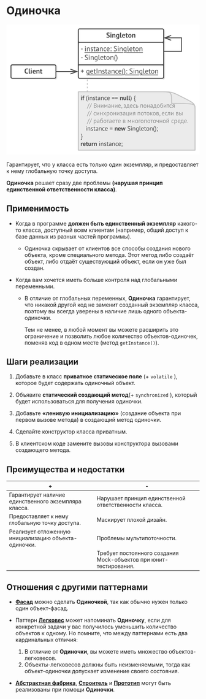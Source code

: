 # Одиночка

![UML](/src/AdditionalDocs/uml/Singleton.png)

Гарантирует, что у класса есть только один экземпляр, и предоставляет к нему глобальную точку доступа.

**Одиночка** решает сразу две проблемы **(нарушая принцип единственной ответственности класса)**.

## Применимость
  - Когда в программе **должен быть единственный экземпляр** какого-то класса, доступный всем клиентам (например, общий доступ к базе данных из разных частей программы).

    - Одиночка скрывает от клиентов все способы создания нового объекта, кроме специального метода. Этот метод либо создаёт объект, либо отдаёт существующий объект, если он уже был создан.

  - Когда вам хочется иметь больше контроля над глобальными переменными.

    - В отличие от глобальных переменных, **Одиночка** гарантирует, что никакой другой код не заменит созданный экземпляр класса, поэтому вы всегда уверены в наличие лишь одного объекта-одиночки.

      Тем не менее, в любой момент вы можете расширить это ограничение и позволить любое количество объектов-одиночек, поменяв код в одном месте (метод `getInstance()`).

 ## Шаги реализации
1. Добавьте в класс **приватное статическое поле** (+ `volatile` ), которое будет содержать одиночный объект.

2. Объявите **статический создающий метод**(+ `synchronized` ), который будет использоваться для получения одиночки.

3. Добавьте **«ленивую инициализацию»** (создание объекта при первом вызове метода) в создающий метод одиночки.

4. Сделайте конструктор класса приватным.

5. В клиентском коде замените вызовы конструктора вызовами создающего метода.

 ## Преимущества и недостатки
 | + | - |
 | ------ | ------ |
 |Гарантирует наличие единственного экземпляра класса. |Нарушает принцип единственной ответственности класса.
 |Предоставляет к нему глобальную точку доступа. |Маскирует плохой дизайн.
 |Реализует отложенную инициализацию объекта-одиночки. |Проблемы мультипоточности.
 | |Требует постоянного создания Mock-объектов при юнит-тестирования.


 
 ## Отношения с другими паттернами

- [**Фасад**][Facade] можно сделать **Одиночкой**, так как обычно нужен только один объект-фасад.

- Паттерн [**Легковес**][Flyweight] может напоминать **Одиночку**, если для конкретной задачи у вас получилось уменьшить количество объектов к одному. Но помните, что между паттернами есть два кардинальных отличия:

    1. В отличие от **Одиночки**, вы можете иметь множество объектов-легковесов.
    2. Объекты-легковесов должны быть неизменяемыми, тогда как объект-одиночки допускает изменение своего состояния.
 
- [**Абстрактная фабрика**][Abstract_Factory], [**Строитель**][Builder] и [**Прототип**][Prototype] могут быть реализованы при помощи **Одиночки**.


[Abstract_Factory]: </src/Creational/Factorys/Abstract_Factory/Abstract_Factory.md>
[Factory_Method]: </src/Creational/Factorys/Factory_Method/Factory_Method.md>
[Builder]: </src/Creational/Builder/Builder.md>
[Prototype]: </src/Creational/Prototype/Prototype.md>
[Singleton]: </src/Creational/Singleton/Singleton.md>

[Adapter]: </src/Structural/Adapter/Adapter.md>
[Bridge]: </src/Structural/Bridge/Bridge.md>
[Composite]: </src/Structural/Composite/Composite.md>
[Decorator]: </src/Structural/Decorator/Decorator.md>
[Facade]: </src/Structural/Facade/Facade.md>
[Flyweight]: </src/Structural/Flyweight/Flyweight.md>
[Proxy]: </src/Structural/Proxy/Proxy.md>

[Chain_of_Responsibility]: </src/Behavioral/Chain_of_Responsibility/Chain_of_Responsibility.md>
[Command]: </src/Behavioral/Command/Command.md>
[Iterator]: </src/Behavioral/Iterator/Iterator.md>
[Mediator]: </src/Behavioral/Mediator/Mediator.md>
[Memento]: </src/Behavioral/Memento/Memento.md>
[Observer]: </src/Behavioral/Observer/Observer.md>
[State]: </src/Behavioral/State/State.md>
[Strategy]: </src/Behavioral/Strategy/Strategy.md>
[Template_Method]: </src/Behavioral/Template_Method/Template_Method.md>
[Visitor]: </src/Behavioral/Visitor/Visitor.md>
